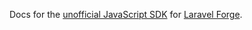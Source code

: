 Docs for the [unofficial JavaScript SDK](https://github.com/GeoffSelby/laravel-forge-javascript-sdk) for [Laravel Forge](https://forge.laravel.com).
